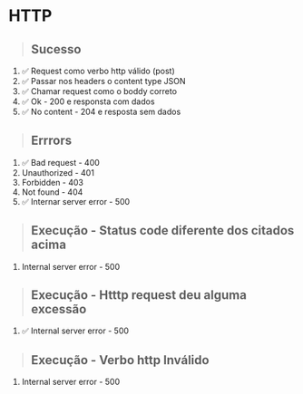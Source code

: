 # HTTP

> ## Sucesso

1. ✅ Request como verbo http válido (post)
2. ✅ Passar nos headers o content type JSON
3. ✅ Chamar request como o boddy correto
4. ✅ Ok - 200 e responsta com dados
5. ✅ No content - 204 e resposta sem dados

> ## Errrors

1. ✅ Bad request - 400
2. Unauthorized - 401
3. Forbidden - 403
4. Not found - 404
5. ✅ Internar server error - 500

> ## Execução - Status code diferente dos citados acima

1. Internal server error - 500

> ## Execução - Htttp request deu alguma excessão

1. ✅ Internal server error - 500

> ## Execução - Verbo http Inválido

1. Internal server error - 500
